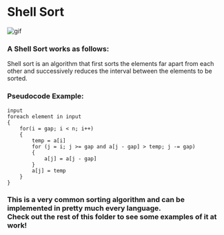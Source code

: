 # Shell Sort
![gif](https://lamfo-unb.github.io/img/Sorting-algorithms/Shell_Sort_Algorithm.gif)

### A Shell Sort works as follows:
Shell sort is an algorithm that first sorts the elements far apart from each other and successively reduces the interval between the elements to be sorted.

### Pseudocode Example:
```
input
foreach element in input
{
    for(i = gap; i < n; i++)
    {
        temp = a[i]
        for (j = i; j >= gap and a[j - gap] > temp; j -= gap)
        {
            a[j] = a[j - gap]
        }
        a[j] = temp
    }
}
```

### This is a very common sorting algorithm and can be implemented in pretty much every language.<br>Check out the rest of this folder to see some examples of it at work!

